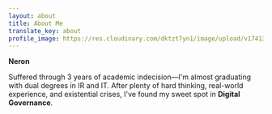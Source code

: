 ```yaml
---
layout: about
title: About Me
translate_key: about
profile_image: https://res.cloudinary.com/dktzt7yn1/image/upload/v1741373385/4A433223-994E-41B6-B4F7-50EB26DF0C28_cvbtmp.jpg
---
```


**Neron**

Suffered through 3 years of academic indecision—I'm almost graduating with dual degrees in IR and IT. After plenty of hard thinking, real-world experience, and existential crises, I've found my sweet spot in **Digital Governance**.
